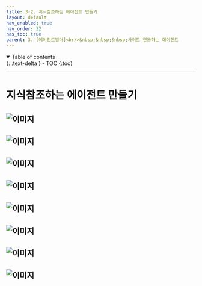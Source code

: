 ```yaml
---
title: 3-2. 지식참조하는 에이전트 만들기
layout: default
nav_enabled: true
nav_order: 32
has_toc: true
parent: 3. [에이전트빌더]<br/>&nbsp;&nbsp;&nbsp;사이트 연동하는 에이전트
---
```


<details open markdown="block">
  <summary>
    Table of contents
  </summary>
  {: .text-delta }
- TOC
{:toc}
</details>

---

# 지식참조하는 에이전트 만들기




![이미지](../assets/30/32-01.png)
---

![이미지](../assets/30/32-02.png)
---

![이미지](../assets/30/32-03.png)
---

![이미지](../assets/30/32-04.png)
---

![이미지](../assets/30/32-05.png)
---

![이미지](../assets/30/32-06.png)
---

![이미지](../assets/30/32-07.png)
---

![이미지](../assets/30/32-08.png)
---
